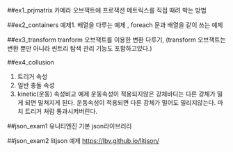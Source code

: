 ##ex1_prjmatrix
카메라 오브잭트에 프로잭션 메트릭스를 직접 때려 박는 방법

##ex2_containers
예제1. 배열을 다루는 예제 , foreach 문과 배열을 같이 쓰는 예제

##ex3_transform
tranform 오브잭트를 이용한 변환 다루기, 
(transform 오브잭트는 변환 뿐만 아니라 씬트리 탐색 관리 기능도 포함하고있다.)


##ex4_collusion
1. 트리거 속성
2. 일반 충돌 속성
3. kinetic(운동) 속성비교 예제 
운동속성이 적용되지않은 강체바디는 다른 강체가 밀게 되면 밀쳐지게 된다.
운동속성이 적용되면 다른 강체가 밀어도 밀리지않는다. 마치 트리거 처럼 통과시켜버린다.

##json_exam1
유니티엔진 기본 json라이브러리

##json_exam2
litjson 예제
https://lbv.github.io/litjson/




